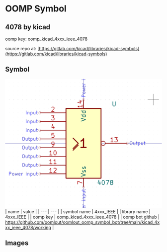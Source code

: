 # OOMP Symbol  
## 4078  by kicad  
  
oomp key: oomp_kicad_4xxx_ieee_4078  
  
source repo at: [https://gitlab.com/kicad/libraries/kicad-symbols](https://gitlab.com/kicad/libraries/kicad-symbols)  
## Symbol  
  
[![working.png](working_600.png)](working.png)  
| name | value | 
| --- | --- | 
| symbol name | 4xxx_IEEE | 
| library name | 4xxx_IEEE | 
| oomp key | oomp_kicad_4xxx_ieee_4078 | 
| oomp bot github | https://github.com/oomlout/oomlout_oomp_symbol_bot/tree/main/kicad_4xxx_ieee_4078/working | 
## Images  
